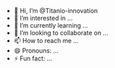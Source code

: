 - 👋 Hi, I’m @Titanio-innovation
- 👀 I’m interested in ...
- 🌱 I’m currently learning ...
- 💞️ I’m looking to collaborate on ...
- 📫 How to reach me ...
- 😄 Pronouns: ...
- ⚡ Fun fact: ...

<!---
Titanio-innovation/Titanio-innovation is a ✨ special ✨ repository because its `README.md` (this file) appears on your GitHub profile.
You can click the Preview link to take a look at your changes.
--->

